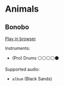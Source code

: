 # Animals

## Bonobo


[Play in browser](http://pages.cs.wisc.edu/~tolly/customs/bonobo/animals)

Instruments:

  * (Pro) Drums ⚪️⚪️⚪️⚪️⚫️

Supported audio:

  * `album` (Black Sands)


